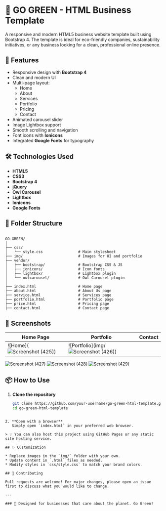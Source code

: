# 🌿 GO GREEN - HTML Business Template

A responsive and modern HTML5 business website template built using Bootstrap 4. The template is ideal for eco-friendly companies, sustainability initiatives, or any business looking for a clean, professional online presence.

## 🚀 Features

- Responsive design with **Bootstrap 4**
- Clean and modern UI
- Multi-page layout:
  - Home
  - About
  - Services
  - Portfolio
  - Pricing
  - Contact
- Animated carousel slider
- Image Lightbox support
- Smooth scrolling and navigation
- Font icons with **Ionicons**
- Integrated **Google Fonts** for typography

## 🛠️ Technologies Used

- **HTML5**
- **CSS3**
- **Bootstrap 4**
- **jQuery**
- **Owl Carousel**
- **Lightbox**
- **Ionicons**
- **Google Fonts**

## 📁 Folder Structure

```

GO-GREEN/
│
├── css/
│   └── style.css                # Main stylesheet
├── img/                         # Images for UI and portfolio
├── vendor/
│   ├── bootstrap/               # Bootstrap CSS & JS
│   ├── ionicons/                # Icon fonts
│   ├── lightbox/                # Lightbox plugin
│   └── owlcarousel/             # Owl Carousel plugin
│
├── index.html                   # Home page
├── about.html                   # About Us page
├── service.html                 # Services page
├── portfolio.html               # Portfolio page
├── price.html                   # Pricing page
├── contact.html                 # Contact page

````

## 📸 Screenshots

| Home Page | Portfolio | Contact |
|----------|-----------|---------|
| ![Home](![Screenshot (425)](https://github.com/user-attachments/assets/adaf139a-67e4-4c6e-acec-ab749b794dfa)) | ![Portfolio](img/![Screenshot (426)](https://github.com/user-attachments/assets/e366350c-1734-4be7-9cc0-90594b8bac52)) | 
![Screenshot (427)](https://github.com/user-attachments/assets/796a71ee-863f-4c2a-b955-f02b9234237b)
![Screenshot (428)](https://github.com/user-attachments/assets/533dacdc-f1ff-4cd0-ac4b-f58265f6c906)
![Screenshot (429)](https://github.com/user-attachments/assets/953e3b2c-7f0f-4abe-885e-4274196adbd6)
## 📦 How to Use

1. **Clone the repository**
   ```bash
   git clone https://github.com/your-username/go-green-html-template.git
   cd go-green-html-template
````

2. **Open with a browser**
   Simply open `index.html` in your preferred web browser.

> 💡 You can also host this project using GitHub Pages or any static site hosting service.

## ✨ Customization

* Replace images in the `img/` folder with your own.
* Update content in `.html` files as needed.
* Modify styles in `css/style.css` to match your brand colors.

## 🤝 Contributing

Pull requests are welcome! For major changes, please open an issue first to discuss what you would like to change.

---

### 💚 Designed for businesses that care about the planet. Go Green!

